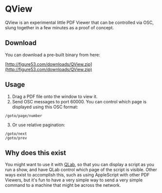 # QView

QView is an experimental little PDF Viewer that can be controlled via OSC, slung together in a few minutes as a proof of concept.

## Download

You can download a pre-built binary from here:

[http://figure53.com/downloads/QView.zip](http://figure53.com/downloads/QView.zip)

## Usage

 1. Drag a PDF file onto the window to view it.
 2. Send OSC messages to port 60000. You can control which page is displayed using this OSC format:

`/goto/page/number`

  3. Or use relative pagination:

`/goto/next`  
`/goto/prev`

## Why does this exist

You might want to use it with [QLab](http://figure53.com/qlab/), so that you can display a script as you run a show, and have QLab control which page of the script is visible.  Other ways exist to accomplish this, such as using AppleScript with other PDF Viewers, but it's fun to have a very simple way to send a very simple command to a machine that might be across the network.